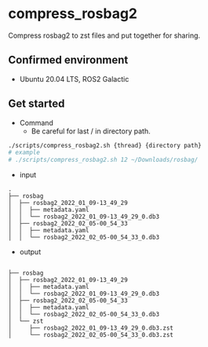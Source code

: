 # compress_rosbag2

Compress rosbag2 to zst files and put together for sharing.

## Confirmed environment

- Ubuntu 20.04 LTS, ROS2 Galactic

## Get started

- Command
  - Be careful for last / in directory path.

```sh
./scripts/compress_rosbag2.sh {thread} {directory path}
# example
# ./scripts/compress_rosbag2.sh 12 ~/Downloads/rosbag/

```

- input

```
.
├── rosbag
│  ├── rosbag2_2022_01_09-13_49_29
│  │  ├── metadata.yaml
│  │  └── rosbag2_2022_01_09-13_49_29_0.db3
│  ├── rosbag2_2022_02_05-00_54_33
│  │  ├── metadata.yaml
│  │  └── rosbag2_2022_02_05-00_54_33_0.db3
```

- output

```

├── rosbag
│  ├── rosbag2_2022_01_09-13_49_29
│  │  ├── metadata.yaml
│  │  └── rosbag2_2022_01_09-13_49_29_0.db3
│  ├── rosbag2_2022_02_05-00_54_33
│  │  ├── metadata.yaml
│  │  └── rosbag2_2022_02_05-00_54_33_0.db3
│  └── zst
│     ├── rosbag2_2022_01_09-13_49_29_0.db3.zst
│     └── rosbag2_2022_02_05-00_54_33_0.db3.zst
```
